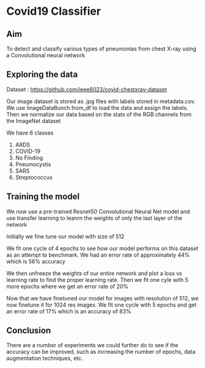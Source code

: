 
# Covid19 Classifier

## Aim 
To detect and classify various types of pneumonias from chest X-ray using a Convolutional neural network

## Exploring the data

Dataset : https://github.com/ieee8023/covid-chestxray-dataset

Our image dataset is stored as .jpg files with labels stored in metadata.csv. We use ImageDataBunch.from_df
to load the data and assign the labels. Then we normalize our data based on the stats of the RGB channels from the ImageNet dataset

We have 6 classes 
1. ARDS
2. COVID-19
3. No Finding
4. Pneumocystis
5. SARS
6. Streptococcus

## Training the model

We now use a pre-trained Resnet50 Convolutional Neural Net model and use transfer learning to leanrn the weights of only the last layer of the network

Initially we fine tune our model with size of 512 

We fit one cycle of 4 epochs to see how our model performs on this dataset as an attempt to benchmark. We had an error rate of approximately 44% which is 56% accuracy

We then unfreeze the weights of our entire network and plot a loss vs learning rate to find the proper learning rate. Then we fit one cyle with 5 more epochs where we get an error rate of 20%

Now that we have finetuned our model for images with resolution of 512, we now finetune it for 1024 res images. We fit one cycle with 5 epochs and get an error rate of 17% which is an accuracy of 83%

## Conclusion

There are a number of experiments we could further do to see if the accuracy can be improved, such as increasing the number of epochs, data augmentation techniques, etc.
